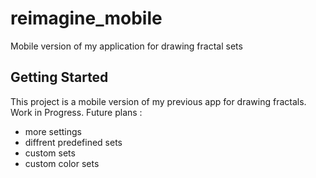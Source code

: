 # reimagine_mobile

Mobile version of my application for drawing fractal sets

## Getting Started

This project is a mobile version of my previous app for drawing fractals.
Work in Progress.
Future plans : 
 - more settings
 - diffrent predefined sets
 - custom sets
 - custom color sets